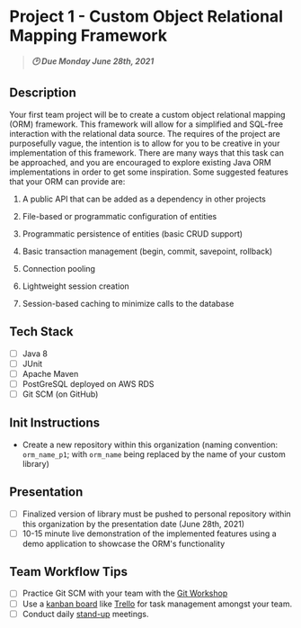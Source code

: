 # Project 1 - Custom Object Relational Mapping Framework
>***:clock2: Due Monday June 28th, 2021***

## Description

Your first team project will be to create a custom object relational mapping (ORM) framework. This framework will allow for a simplified and SQL-free interaction with the relational data source. The requires of the project are purposefully vague, the intention is to allow for you to be creative in your implementation of this framework. There are many ways that this task can be approached, and you are encouraged to explore existing Java ORM implementations in order to get some inspiration. Some suggested features that your ORM can provide are:

1. A public API that can be added as a dependency in other projects

2. File-based or programmatic configuration of entities

3. Programmatic persistence of entities (basic CRUD support)

4. Basic transaction management (begin, commit, savepoint, rollback)

5. Connection pooling

6. Lightweight session creation

7. Session-based caching to minimize calls to the database

## Tech Stack
- [ ] Java 8
- [ ] JUnit
- [ ] Apache Maven
- [ ] PostGreSQL deployed on AWS RDS
- [ ] Git SCM (on GitHub)

## Init Instructions
- Create a new repository within this organization (naming convention: `orm_name_p1`; with `orm_name` being replaced by the name of your custom library)

## Presentation
- [ ] Finalized version of library must be pushed to personal repository within this organization by the presentation date (June 28th, 2021)
- [ ] 10-15 minute live demonstration of the implemented features using a demo application to showcase the ORM's functionality

## Team Workflow Tips
- [ ] Practice Git SCM with your team with the [Git Workshop](https://github.com/210517-Enterprise/demos/tree/main/week4/git-workshop)
- [ ] Use a [kanban board](https://www.atlassian.com/agile/kanban/boards) like [Trello](https://trello.com/en-US) for task management amongst your team.
- [ ] Conduct daily [stand-up](https://www.atlassian.com/agile/scrum/standups) meetings.   
